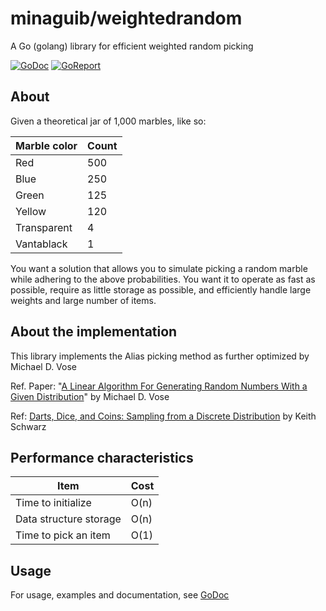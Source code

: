 # minaguib/weightedrandom

A Go (golang) library for efficient weighted random picking

[![GoDoc](https://godoc.org/github.com/minaguib/weightedrandom?status.svg)](https://godoc.org/github.com/minaguib/weightedrandom)
[![GoReport](https://goreportcard.com/badge/github.com/minaguib/weightedrandom)](https://goreportcard.com/report/github.com/minaguib/weightedrandom)

## About

Given a theoretical jar of 1,000 marbles, like so:

|Marble color|Count|
|---|---|
|Red|500|
|Blue|250|
|Green|125|
|Yellow|120|
|Transparent|4|
|Vantablack|1|

You want a solution that allows you to simulate picking a random marble while adhering to the above probabilities.  You want it to operate as fast as possible, require as little storage as possible, and efficiently handle large weights and large number of items.


## About the implementation

This library implements the Alias picking method as further optimized by Michael D. Vose

Ref. Paper: "[A Linear Algorithm For Generating Random Numbers With a Given Distribution](https://pdfs.semanticscholar.org/f65b/cde1fcf82e05388b31de80cba10bf65acc07.pdf)" by Michael D. Vose

Ref: [Darts, Dice, and Coins: Sampling from a Discrete Distribution](https://www.keithschwarz.com/darts-dice-coins/) by Keith Schwarz

## Performance characteristics

|Item|Cost|
|---|---|
|Time to initialize|O(n)|
|Data structure storage|O(n)|
|Time to pick an item|O(1)|

## Usage

For usage, examples and documentation, see [GoDoc](https://godoc.org/github.com/minaguib/weightedrandom)
